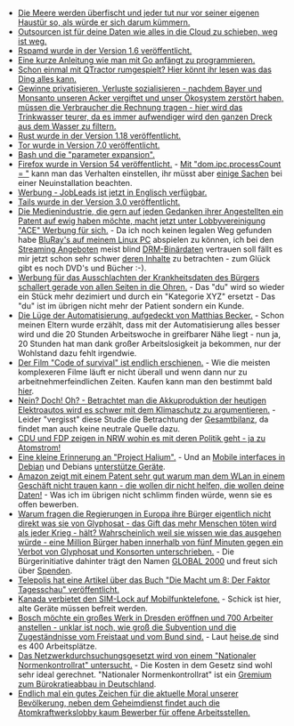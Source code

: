 * [Die Meere werden überfischt und jeder tut nur vor seiner eigenen Haustür so, als würde er sich darum kümmern.](https://www.heise.de/tp/features/Der-grosse-Fischzug-3718149.html)
* [Outsourcen ist für deine Daten wie alles in die Cloud zu schieben, weg ist weg.](https://blog.fefe.de/?ts=a7c06c8e)
* [Rspamd wurde in der Version 1.6 veröffentlicht.](http://www.phoronix.com/scan.php?page=news_item&px=rspamd-1.6-Released)
* [Eine kurze Anleitung wie man mit Go anfängt zu programmieren.](https://opensource.com/article/17/6/getting-started-go)
* [Schon einmal mit QTractor rumgespielt? Hier könnt ihr lesen was das Ding alles kann.](https://opensource.com/article/17/6/qtractor-audio)
* [Gewinne privatisieren, Verluste sozialisieren - nachdem Bayer und Monsanto unseren Acker vergiftet und unser Ökosystem zerstört haben, müssen die Verbraucher die Rechnung tragen - hier wird das Trinkwasser teurer, da es immer aufwendiger wird den ganzen Dreck aus dem Wasser zu filtern.](http://www.sonnenseite.com/de/politik/trinkwasser-preissteigerung-bis-zu-45-prozent-erwartet.html)
* [Rust wurde in der Version 1.18 veröffentlicht.](https://www.pro-linux.de/news/1/24826/rust-118-vorgestellt.html)
* [Tor wurde in Version 7.0 veröffentlicht.](https://blog.torproject.org/blog/tor-browser-70-released)
* [Bash und die "parameter expansion".](https://opensource.com/article/17/6/bash-parameter-expansion)
* [Firefox wurde in Version 54 veröffentlicht.](https://www.pro-linux.de/news/1/24839/firefox-54-freigegeben.html) - [Mit "dom.ipc.processCount = <int>"](https://www.heise.de/forum/heise-online/News-Kommentare/Firefox-54-mit-Multiprozess-Architektur/Re-warum-nicht-ein-Task-pro-Tab-Und-den-task-dann-bitte-auch-entsprechend-bene/posting-30538551/show/) kann man das Verhalten einstellen, ihr müsst aber [einige Sachen](https://www.heise.de/forum/heise-online/News-Kommentare/Firefox-54-mit-Multiprozess-Architektur/Re-FF-bleibt-alternativlos/posting-30538108/show/) bei einer Neuinstallation beachten.
* [Werbung - JobLeads ist jetzt in Englisch verfügbar.](https://www.jobleads.de)
* [Tails wurde in der Version 3.0 veröffentlicht.](https://www.pro-linux.de/news/1/24838/tails-30-basiert-auf-debian-9-stretch.html)
* [Die Medienindustrie, die gern auf jeden Gedanken ihrer Angestellten ein Patent auf ewig haben möchte, macht jetzt unter Lobbyvereinigung "ACE" Werbung für sich.](https://www.heise.de/newsticker/meldung/30-internationale-Medienunternehmen-bilden-Allianz-gegen-Piraterie-3743059.html) - Da ich noch keinen legalen Weg gefunden habe [BluRay's auf meinem Linux PC](https://www.heise.de/forum/heise-online/News-Kommentare/30-internationale-Medienunternehmen-bilden-Allianz-gegen-Piraterie/This-DVD-cannot-be-played-in-your-region/posting-30540540/show/) abspielen zu können, ich bei den [Streaming Angeboten](https://www.heise.de/forum/heise-online/News-Kommentare/30-internationale-Medienunternehmen-bilden-Allianz-gegen-Piraterie/wo-wann-und-auf-welchem-Geraet-es-will-ach-ja/posting-30538717/show/) meist blind [DRM-Binärdaten](https://www.heise.de/forum/heise-online/News-Kommentare/30-internationale-Medienunternehmen-bilden-Allianz-gegen-Piraterie/Liebe-internationale-Medienunternehmen/posting-30537473/show/) vertrauen soll fällt es mir jetzt schon sehr schwer [deren Inhalte](https://www.heise.de/forum/heise-online/News-Kommentare/30-internationale-Medienunternehmen-bilden-Allianz-gegen-Piraterie/Wer-definiert-was-legal-ist/posting-30537352/show/) zu betrachten - zum Glück gibt es noch DVD's und Bücher :-).
* [Werbung für das Ausschlachten der Krankheitsdaten des Bürgers schallert gerade von allen Seiten in die Ohren.](https://www.heise.de/newsticker/meldung/Digitalgipfel-Mit-eHealth-und-Big-Data-kommt-die-Praezisionsmedizin-3742912.html) - Das "du" wird so wieder ein Stück mehr dezimiert und durch ein "Kategorie XYZ" ersetzt - Das "du" ist im übrigen nicht mehr der Patient sondern ein Kunde.
* [Die Lüge der Automatisierung, aufgedeckt von Matthias Becker.](https://www.heise.de/tp/features/Ein-Hoffnungstraeger-der-nur-enttaeuschen-kann-3728723.html) - Schon meinen Eltern wurde erzählt, dass mit der Automatisierung alles besser wird und die 20 Stunden Arbeitswoche in greifbarer Nähe liegt - nun ja, 20 Stunden hat man dank großer Arbeitslosigkeit ja bekommen, nur der Wohlstand dazu fehlt irgendwie.
* [Der Film "Code of survival" ist endlich erschienen.](http://www.codeofsurvival.de) - Wie die meisten komplexeren Filme läuft er nicht überall und wenn dann nur zu arbeitnehmerfeindlichen Zeiten. Kaufen kann man den bestimmt bald [hier](http://shop.denkmalfilm.tv/main_bigware_29.php?bigPfad=20&sort=3a&language=de).
* [Nein? Doch! Oh? - Betrachtet man die Akkuproduktion der heutigen Elektroautos wird es schwer mit dem Klimaschutz zu argumentieren.](https://www.golem.de/news/umwelt-elektroautos-kein-mittel-zur-co2-reduktion-1706-128385.html) - Leider "vergisst" diese Studie die Betrachtung der [Gesamtbilanz](https://forum.golem.de/kommentare/automobil/umwelt-elektroautos-kein-mittel-zur-co2-reduktion/aehm-....-gesamtbilanz/110077,4832404,4832404,read.html#msg-4832404), da findet man auch keine neutrale Quelle dazu.
* [CDU und FDP zeigen in NRW wohin es mit deren Politik geht - ja zu Atomstrom!](http://www.sonnenseite.com/de/politik/energiewende-verkehrt-nrw-macht-salto-rueckwaerts.html)
* [Eine kleine Erinnerung an "Project Halium".](https://halium.org/) - Und an [Mobile interfaces in Debian](https://lists.debian.org/debian-mobile/) und Debians [unterstütze Geräte](https://wiki.debian.org/Mobile#Devices).
* [Amazon zeigt mit einem Patent sehr gut warum man dem WLan in einem Geschäft nicht trauen kann - die wollen dir nicht helfen, die wollen deine Daten!](https://www.heise.de/newsticker/meldung/Amazon-Patent-soll-Preisvergleiche-im-Geschaeft-verhindern-3745315.html) - Was ich im übrigen nicht schlimm finden würde, wenn sie es offen bewerben.
* [Warum fragen die Regierungen in Europa ihre Bürger eigentlich nicht direkt was sie von Glyphosat - das Gift das mehr Menschen töten wird als jeder Krieg - hält? Wahrscheinlich weil sie wissen wie das ausgehen würde - eine Million Bürger haben innerhalb von fünf Minuten gegen ein Verbot von Glyphosat und Konsorten unterschrieben.](http://www.sonnenseite.com/de/zukunft/ueber-eine-million-europaeerinnen-unterschrieben-gegen-glyphosat.html) - Die Bürgerinitiative dahinter trägt den Namen [GLOBAL 2000](https://www.global2000.at/) und freut sich über [Spenden](https://www.global2000.at/spenden).
* [Telepolis hat eine Artikel über das Buch "Die Macht um 8: Der Faktor Tagesschau" veröffentlicht.](https://www.heise.de/tp/features/Es-handelt-sich-um-Missbrauch-der-Deutungshoheit-3741117.html)
* [Kanada verbietet den SIM-Lock auf Mobilfunktelefone.](https://www.heise.de/newsticker/meldung/Kanada-verbietet-SIM-Locks-3745092.html) - Schick ist hier, alte Geräte müssen befreit werden.
* [Bosch möchte ein großes Werk in Dresden eröffnen und 700 Arbeiter anstellen - unklar ist noch, wie groß die Subvention und die Zugeständnisse vom Freistaat und vom Bund sind.](https://www.golem.de/news/mems-bosch-plant-eine-milliarde-euro-fuer-chip-werk-in-dresden-1706-128401.html) - Laut [heise.de](https://www.heise.de/newsticker/meldung/Milliarde-fuer-die-Chip-Industrie-Bosch-will-in-Dresden-fertigen-3744441.html) sind es 400 Arbeitsplätze.
* [Das Netzwerkdurchsuchungsgesetzt wird von einem "Nationaler Normenkontrollrat" untersucht.](https://www.heise.de/newsticker/meldung/Normenkontrollrat-zerpflueckt-geplantes-Netzwerkdurchsetzungsgesetz-3744596.html) - Die Kosten in dem Gesetz sind wohl sehr ideal gerechnet. "Nationaler Normenkontrollrat" ist ein [Gremium zum Bürokratieabbau in Deutschland](https://de.wikipedia.org/wiki/Nationaler_Normenkontrollrat).
* [Endlich mal ein gutes Zeichen für die aktuelle Moral unserer Bevölkerung, neben dem Geheimdienst findet auch die Atomkraftwerkslobby kaum Bewerber für offene Arbeitsstellen.](https://www.heise.de/newsticker/meldung/Bundesamt-sieht-Frachkraeftemangel-im-Atomsektor-3745347.html)
